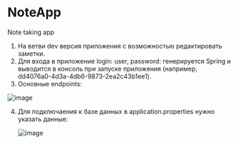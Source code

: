 # NoteApp
Note taking app

1. На ветви dev версия приложения с возможностью редактировать заметки.
2. Для входа в приложение login: user, password: генерируется Spring и выводится в консоль при запуске приложения (например, dd4076a0-4d3a-4db6-9873-2ea2c43b1ee1).
3. Основные endpoints:
   
![image](https://github.com/IValerieI/NoteApp/assets/53052683/3c43f41a-4c19-423a-a93d-eae47d6d7661)

4. Для подключаения к базе данных в application.properties нужно указать данные:

   ![image](https://github.com/IValerieI/NoteApp/assets/53052683/575f97c4-7140-4a00-895d-276c51e303ac)


